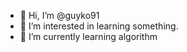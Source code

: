 - 👋 Hi, I’m @guyko91
- 👀 I’m interested in learning something.
- 🌱 I’m currently learning algorithm
